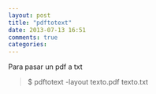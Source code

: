 ```yaml
---
layout: post
title: "pdftotext"
date: 2013-07-13 16:51
comments: true
categories: 
---
```

Para pasar un pdf a txt

>$ pdftotext -layout texto.pdf texto.txt

